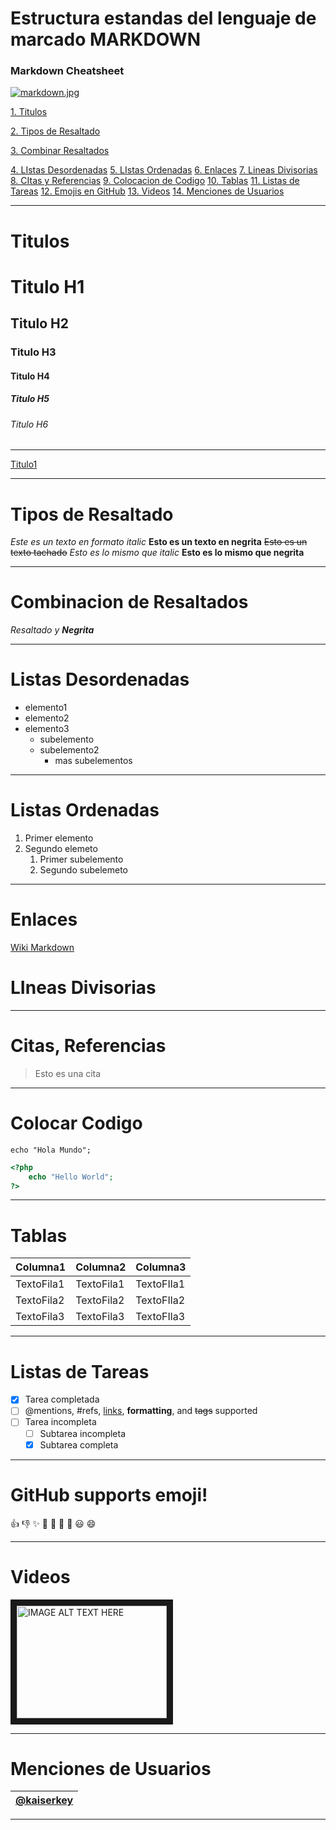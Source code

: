 # Estructura estandas del lenguaje de marcado **MARKDOWN**
### Markdown Cheatsheet
<!-- Agregar IMagenes -->
[![markdown.jpg](https://i.postimg.cc/nzSPWWxh/markdown.jpg)](https://postimg.cc/YGgRGbj5)

[1. Titulos](#titulos)

[2. Tipos de Resaltado](#tipos-de-resaltado)

[3. Combinar Resaltados](#combinacion-de-resaltados)

[4. LIstas Desordenadas](#listas-desordenadas)
[5. LIstas Ordenadas](#listas-ordenadas)
[6. Enlaces](#enlaces)
[7. Lineas Divisorias](#lineas-divisorias)
[8. CItas y Referencias](#citas-referencias)
[9. Colocacion de Codigo](#colocar-codigo)
[10. Tablas](#tablas)
[11. Listas de Tareas](#listas-de-tareas)
[12. Emojis en GitHub](#github-supports-emoji)
[13. Videos](#videos)
[14. Menciones de Usuarios](#menciones-de-usuarios)

<!-- Tutulos -->
___

# Titulos

# Titulo H1
## Titulo H2
### Titulo H3
#### Titulo H4
##### Titulo H5
###### Titulo H6
<!-- Anclas internas hacia encabezados -->
___

[Titulo1](#titulo-h1)

<!-- Tipos de resaltado -->
___
# Tipos de Resaltado

*Este es un texto en formato italic*
**Esto es un texto en negrita**
~~Esto es un texto tachado~~
_Esto es lo mismo que italic_
__Esto es lo mismo que negrita__

<!-- Combinando resaltados -->

___
# Combinacion de Resaltados

*Resaltado y **Negrita***

<!-- Listas desordenadas UL -->
___

# Listas Desordenadas

* elemento1
* elemento2
* elemento3
  * subelemento
  * subelemento2
    * mas subelementos

<!-- LIstas ordenadas OL -->
___

# Listas Ordenadas

1. Primer elemento
2. Segundo elemeto
   1. Primer subelemento
   2. Segundo subelemeto
___
<!-- Enlaces -->

# Enlaces


[Wiki Markdown](https://es.wikipedia.org/wiki/Markdown "Pagina web de Markdown")
<!-- Linea divisiora -->
# LIneas Divisorias
---
<!-- Citas, referencias -->
# Citas, Referencias

> Esto es una cita

<!-- Colocar codigo -->
___

# Colocar Codigo

`echo "Hola Mundo";`

```php
<?php
    echo "Hello World";
?>

```
___
<!-- Generar tablas -->

# Tablas

|Columna1|Columna2|Columna3|
|--------|--------|--------|
|TextoFila1|TextoFila1|TextoFIla1|
|TextoFila2|TextoFila2|TextoFIla2|
|TextoFila3|TextoFila3|TextoFIla3|
___

<!-- Listas de tareas -->

# Listas de Tareas

- [x] Tarea completada
- [ ] @mentions, #refs, [links](),
**formatting**, and <del>tags</del>
supported
- [ ] Tarea incompleta
  - [ ] Subtarea incompleta
  - [x] Subtarea completa

<!-- Emoji -->
___

# GitHub supports emoji!

:+1: :-1: :sparkles: :camel: :tada:
:rocket: :metal: :smiley: :smile: 

<!-- Videos de youtube con html-->
___

# Videos

<a href="http://www.youtube.com/watch?feature=player_embedded&v=YOUTUBE_VIDEO_ID_HERE
" target="_blank"><img src="http://img.youtube.com/vi/YOUTUBE_VIDEO_ID_HERE/0.jpg" 
alt="IMAGE ALT TEXT HERE" width="240" height="180" border="10" /></a>

<!-- Menciones nombres de usuarios -->
___

# Menciones de Usuarios

 |[@kaiserkey](https://github.com/kaiserkey)|
 | - |

 ___